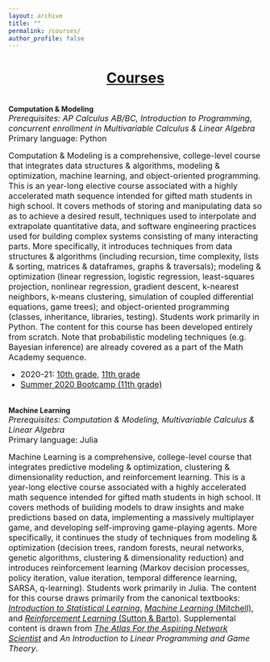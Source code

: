 ```yaml
---
layout: archive
title: ""
permalink: /courses/
author_profile: false
---
```


<!--<div style="width:100%; max-width:800px; margin:auto"> 
    <p><center><b><hr>Links to current assignments: <a class="body" target="_blank" href="https://eurisko-us.github.io/computation-and-modeling-2020-21">Computation & Modeling</a>, <a class="body" target="_blank" href="https://eurisko-us.github.io/machine-learning-2020-21">Machine Learning</a><hr></b></center></p>
    <br>
</div>-->

# [<center>Courses</center>](#top)

<div style="width:100%; max-width:800px; margin:auto">  
    
<br><b>Computation & Modeling</b>
<br><font size="3em"><i>Prerequisites: AP Calculus AB/BC, Introduction to Programming, concurrent enrollment in Multivariable Calculus & Linear Algebra</i>
<br>Primary language: Python    
</font>
<p><font size="3em">
    Computation & Modeling is a comprehensive, college-level course that integrates data structures & algorithms, modeling & optimization, machine learning, and object-oriented programming. This is an year-long elective course associated with a highly accelerated math sequence intended for gifted math students in high school. It covers methods of storing and manipulating data so as to achieve a desired result, techniques used to interpolate and extrapolate quantitative data, and software engineering practices used for building complex systems consisting of many interacting parts. More specifically, it introduces techniques from data structures & algorithms (including recursion, time complexity, lists & sorting, matrices & dataframes, graphs & traversals); modeling & optimization (linear regression, logistic regression, least-squares projection, nonlinear regression, gradient descent, k-nearest neighbors, k-means clustering, simulation of coupled differential equations, game trees); and object-oriented programming (classes, inheritance, libraries, testing). Students work primarily in Python. The content for this course has been developed entirely from scratch. Note that probabilistic modeling techniques (e.g. Bayesian inference) are already covered as a part of the Math Academy sequence.
    </font></p>

<font size="3em"><ul>
    <li>2020-21: <a class="body" target="_blank" href="https://eurisko-us.github.io/computation-and-modeling-2020-21">10th grade</a>, <a class="body" target="_blank" href="https://eurisko-us.github.io/machine-learning-2020-21">11th grade</a></li>
    <li><a class="body" target="_blank" href="https://eurisko-us.github.io/computation-and-modeling-2020-summer">Summer 2020 Bootcamp (11th grade)</a></li>
</ul></font>

</div>


<div style="width:100%; max-width:800px; margin:auto">  

<br><b>Machine Learning</b>
<br><font size="3em"><i>Prerequisites: Computation & Modeling, Multivariable Calculus & Linear Algebra</i>
<br>Primary language: Julia
</font>
<p><font size="3em">
    Machine Learning is a comprehensive, college-level course that integrates predictive modeling & optimization, clustering & dimensionality reduction, and reinforcement learning. This is a year-long elective course associated with a highly accelerated math sequence intended for gifted math students in high school. It covers methods of building models to draw insights and make predictions based on data, implementing a massively multiplayer game, and developing self-improving game-playing agents. More specifically, it continues the study of techniques from modeling & optimization (decision trees, random forests, neural networks, genetic algorithms, clustering & dimensionality reduction) and introduces reinforcement learning (Markov decision processes, policy iteration, value iteration, temporal difference learning, SARSA, q-learning). Students work primarily in Julia. The content for this course draws primarily from the canonical textbooks: <a class="body" target="_blank" href="https://www.statlearning.com/"><i>Introduction to Statistical Learning</i></a>, <a class="body" target="_blank" href="https://www.cs.cmu.edu/~tom/mlbook.html"><i>Machine Learning</i> (Mitchell)</a>, and <a class="body" target="_blank" href="http://incompleteideas.net/book/the-book.html"><i>Reinforcement Learning</i> (Sutton & Barto)</a>. Supplemental content is drawn from <a class="body" target="_blank" href="https://www.networkatlas.eu/"><i>The Atlas For the Aspiring Network Scientist</i></a> and <i>An Introduction to Linear Programming and Game Theory</i>.
    </font></p>
    
</div>

